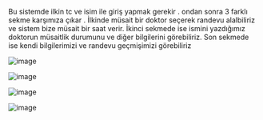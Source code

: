 Bu sistemde ilkin tc ve isim ile giriş yapmak gerekir . ondan sonra 3 farklı sekme karşımıza çıkar . İlkinde müsait bir doktor seçerek randevu alalbiliriz ve sistem bize müsait bir saat verir. İkinci sekmede ise ismini yazdığımız doktorun müsaitlik durumunu ve diğer bilgilerini görebiliriz. Son sekmede ise kendi bilgilerimizi ve randevu geçmişimizi görebiliriz




![image](https://github.com/alican133/Hastane-Randevu-Sistemi/assets/169036709/d47f2250-8dfa-4a5a-babf-fa66c940287e)



![image](https://github.com/alican133/Hastane-Randevu-Sistemi/assets/169036709/344c8bb0-e93a-4fef-a77d-983b3b24d52c)



![image](https://github.com/alican133/Hastane-Randevu-Sistemi/assets/169036709/d90bf956-16a8-45d6-8b7b-32f8459762f0)



![image](https://github.com/alican133/Hastane-Randevu-Sistemi/assets/169036709/0bae4f21-8d8f-4863-adb5-25ed7830fa51)
